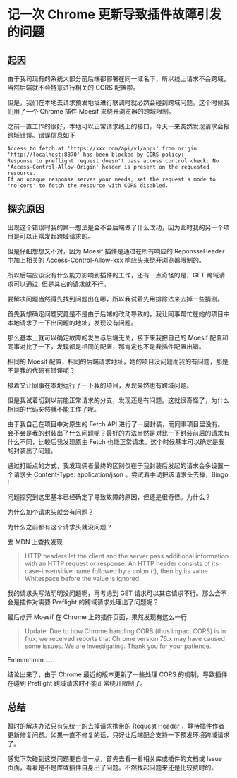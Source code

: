 # 记一次 Chrome 更新导致插件故障引发的问题

## 起因
由于我司现有的系统大部分前后端都部署在同一域名下，所以线上请求不会跨域，当然后端就不会特意进行相关的 CORS 配置啦。  

但是，我们在本地去请求预发地址进行联调时就必然会碰到跨域问题。这个时候我们用了一个 Chrome 插件 Moesif 来绕开浏览器的跨域限制。  

之前一直工作的很好，本地可以正常请求线上的接口，今天一来突然发现请求会报跨域错误。错误信息如下  
```
Access to fetch at 'https://xxx.com/api/v1/apps' from origin 'http://localhost:8870' has been blocked by CORS policy:   
Response to preflight request doesn't pass access control check: No 'Access-Control-Allow-Origin' header is present on the requested resource.  
If an opaque response serves your needs, set the request's mode to 'no-cors' to fetch the resource with CORS disabled.
```

## 探究原因
出现这个错误时我的第一想法是会不会后端做了什么改动，因为此时我的另一个项目是可以正常发起跨域请求的。  

但是仔细想想又不对，因为 Moesif 插件是通过在所有响应的 ReponsseHeader 中加上相关的 Access-Control-Allow-xxx 响应头来绕开浏览器限制的。  

所以后端应该没有什么能力影响到插件的工作，还有一点奇怪的是，GET 跨域请求可以通过, 但是其它的请求就不行。  

要解决问题当然得先找到问题出在哪，所以我试着先用排除法来去掉一些猜测。  

首先我想确定问题究竟是不是由于后端的改动导致的，我让同事帮忙在她的项目中本地请求了一下出问题的地址，发现没有问题。  

那么基本上就可以确定故障的发生与后端无关，接下来我把自己的 Moesif 配置和同事对比了一下，发现都是相同的配置，那肯定也不是我插件配置出错。

相同的 Moesif 配置，相同的后端请求地址，她的项目没问题而我的有问题，那是不是我的代码有错误呢？  

接着又让同事在本地运行了一下我的项目，发现果然也有跨域问题。  

但是我试着切到以前能正常请求的分支，发现还是有问题。这就很奇怪了，为什么相同的代码突然就不能工作了呢。  

由于我自己在项目中对原生的 Fetch API 进行了一层封装，而同事项目里没有。会不会是我的封装出了什么问题呢？最好的方法当然是对比一下封装前后的请求有什么不同，比较后我发现原生 Fetch 也能正常请求。这个时候基本可以确定是我的封装出了问题。  

通过打断点的方式，我发现俩者最终的区别仅在于我封装后发起的请求会多设置一个请求头 Content-Type: application/json 。尝试着手动把该请求头去掉，Bingo !  

问题探究到这里基本已经确定了导致故障的原因，但还是很奇怪。为什么？  

为什么加个请求头就会有问题？  

为什么之前都有这个请求头就没问题？  

去 MDN 上查找发现
> HTTP headers let the client and the server pass additional information with an HTTP request or response. An HTTP header consists of its case-insensitive name followed by a colon (:), then by its value. Whitespace before the value is ignored.


我的请求头写法明明没问题啊，再考虑到 GET 请求可以其它请求不行。那么会不会是插件对需要 Preflight 的跨域请求处理出了问题呢？  

最后点开 Moesif 在 Chrome 上的插件页面，果然发现有这么一行
> Update: Due to how Chrome handling CORB (thus impact CORS) is in flux, we received reports that Chrome version 76.x may have caused some issues. We are investigating. Thank you for your patience. 

Emmmmmm......  

结论出来了，由于 Chrome 最近的版本更新了一些处理 CORS 的机制，导致插件在碰到 Preflight 跨域请求时不能正常绕开限制了。

## 总结
暂时的解决办法只有先统一的去掉请求携带的 Request Header ，静待插件作者更新修复问题。如果一直不修复的话，只好让后端配合支持一下预发环境跨域请求了。  

感觉下次碰到这类问题要自信一点，首先去看一看相关库或插件的文档或 Issue 页面，看看是不是库或插件自身出了问题。不然找起问题来还是比较费时的。